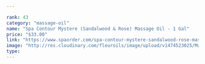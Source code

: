 ```yaml
---

rank: 43 
category: "massage-oil"
name: "Spa Contour Mystere (Sandalwood & Rose) Massage Oil - 1 Gal"
price: "$33.00"
link: "https://www.spaorder.com/spa-contour-mystere-sandalwood-rose-massage-oil-1-gal/"
image: "http://res.cloudinary.com/fleuroils/image/upload/v1474523025/Massage%20Oil/1_Gal.jpg"
type: 
---
```

